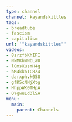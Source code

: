 ```yaml
---
type: channel
channel: kayandskittles
tags:
- breadtube
- fascism
- capitalism
url: '"kayandskittles"'
videos:
- 8srzfbKhIPI
- NkMKhWNbLaU
- lCmsXusmH4g
- bM4kkoIC8Z4
- darxphvk058
- gfK5cNNjXtg
- HhppWK0THpA
- OYgwuLd3lSA
menu:
  main:
    parent: Channels
---
```

